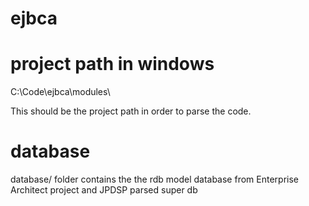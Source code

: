 # ejbca

# project path in windows 
 C:\Code\ejbca\modules\
 
This should be the project path in order to parse the code.

# database

database/ folder contains the the rdb model database from Enterprise Architect project and JPDSP parsed super db
